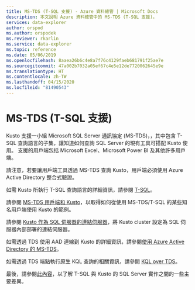 ```yaml
---
title: MS-TDS (T-SQL 支援) - Azure 資料總管 | Microsoft Docs
description: 本文說明 Azure 資料總管中的 MS-TDS (T-SQL 支援)。
services: data-explorer
author: orspod
ms.author: orspodek
ms.reviewer: rkarlin
ms.service: data-explorer
ms.topic: reference
ms.date: 05/06/2019
ms.openlocfilehash: 8aaea26b6c4e8a7f76c4129faeb681791f25ae7e
ms.sourcegitcommit: 47a002b7032a05ef67c4e5e12de7720062645e9e
ms.translationtype: HT
ms.contentlocale: zh-TW
ms.lasthandoff: 04/15/2020
ms.locfileid: "81490543"
---
```

# <a name="ms-tds-t-sql-support"></a>MS-TDS (T-SQL 支援)

Kusto 支援一小組 Microsoft SQL Server 通訊協定 (MS-TDS)，，其中包含 T-SQL 查詢語言的子集，讓知道如何查詢 SQL Server 的現有工具可搭配 Kusto 使用。 支援的用戶端包括 Microsoft Excel、Microsoft Power BI 及其他許多用戶端。

請注意，若要讓用戶端工具透過 MS-TDS 查詢 Kusto，用戶端必須使用 Azure Active Directory 整合式驗證。

如需 Kusto 所執行 T-SQL 查詢語言的詳細資訊，請參閱 [T-SQL](./t-sql.md)。 

請參閱 [MS-TDS 用戶端和 Kusto](./clients.md)，以取得如何從使用 MS-TDS/T-SQL 的某些知名用戶端使用 Kusto 的範例。

請參閱 [Kusto 作為 SQL 伺服器的連結伺服器](./linkedserver.md)，將 Kusto cluster 設定為 SQL 伺服器內部部署的連結伺服器。

如需透過 TDS 使用 AAD 連線到 Kusto 的詳細資訊，請參閱[使用 Azure Active Directory 的 MS-TDS](./aad.md)。

如需透過 TDS 端點執行原生 KQL 查詢的相關資訊，請參閱 [KQL over TDS](./tdskql.md)。 

最後，請參閱[此內容](./sqlknownissues.md)，以了解 T-SQL 與 Kusto 的 SQL Server 實作之間的一些主要差異。